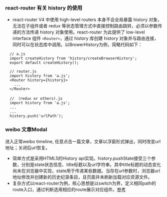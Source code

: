### react-router 有关 history 的使用
- react-router V4 中使用 high-level routers 本身不会全局暴露 history 对象，无法在子组件或者 redux 等状态管理方式中直接控制路由跳转，必须以参数传递的方法传递 history 对象使用。react-router 为此提供了 low-level interface 组件 `<Router>`，通过 history 库创建 history 对象并与路由连接，同时可以在状态库中调用。以BrowerHistory为例，简略代码如下：  
```
  // a.js
  import createHistory from 'history/createBrowserHistory';
  export default createHistory();

  // router.js
  import history from 'a.js';
  <Router history={history}> 
    ...
  </Router>

  // （redux or others).js
  import history from 'a.js';
  ...
  ...
  history.push('urlPath');
```
### weibo 文章Modal
进入正常weibo timeline, 任意点击一篇文章，文章以浮窗形式弹出，同时改变url地址；关闭后url恢复。
- 简单方式是采用HTML5的History api实现。history.pushState接受三个参数，分别是state状态信息、title标题以及url字符串。其中title标题的动态变化尚未在浏览器中实现，state用于传递某些数据。当存在url参数时，浏览器url地址修改并创建新的历史纪录条目，且页面并未刷新加载对应资源文件。
- 复杂方式以react-router为例，核心思想是以switch为界，定义相同path的route入口，通过判断选用相应的route展示对应组件。[参考](https://reacttraining.com/react-router/web/example/modal-gallery)